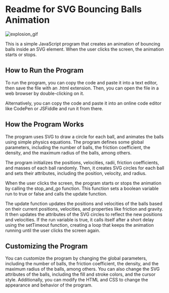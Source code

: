 # Readme for SVG Bouncing Balls Animation


![explosion_gif](https://user-images.githubusercontent.com/59121834/225051905-65131869-80d0-4351-b431-4835c515fae7.gif)

This is a simple JavaScript program that creates an animation of bouncing balls inside an SVG element. When the user clicks the screen, the animation starts or stops.

## How to Run the Program

To run the program, you can copy the code and paste it into a text editor, then save the file with an .html extension. Then, you can open the file in a web browser by double-clicking on it.

Alternatively, you can copy the code and paste it into an online code editor like CodePen or JSFiddle and run it from there.

## How the Program Works

The program uses SVG to draw a circle for each ball, and animates the balls using simple physics equations. The program defines some global parameters, including the number of balls, the friction coefficient, the density, and the maximum radius of the balls, among others.

The program initializes the positions, velocities, radii, friction coefficients, and masses of each ball randomly. Then, it creates SVG circles for each ball and sets their attributes, including the position, velocity, and radius.

When the user clicks the screen, the program starts or stops the animation by calling the stop_and_go function. This function sets a boolean variable run to true or false and calls the update function.

The update function updates the positions and velocities of the balls based on their current positions, velocities, and properties like friction and gravity. It then updates the attributes of the SVG circles to reflect the new positions and velocities. If the run variable is true, it calls itself after a short delay using the setTimeout function, creating a loop that keeps the animation running until the user clicks the screen again.

## Customizing the Program

You can customize the program by changing the global parameters, including the number of balls, the friction coefficient, the density, and the maximum radius of the balls, among others. You can also change the SVG attributes of the balls, including the fill and stroke colors, and the cursor style. Additionally, you can modify the HTML and CSS to change the appearance and behavior of the program.

